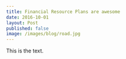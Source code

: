 ```yaml
---
title: Financial Resource Plans are awesome
date: 2016-10-01
layout: Post
published: false
image: /images/blog/road.jpg
---
```


This is the text.
